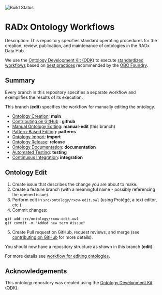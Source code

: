 
![Build Status](https://github.com/ckindermann/radx-ontology-workflows/actions/workflows/qc.yml/badge.svg)
# RADx Ontology Workflows

Description: This repository specifies standard operating procedures for the creation, review, publication, and maintenance of ontologies in the RADx Data Hub.

We use the [Ontology Development Kit (ODK)](https://github.com/INCATools/ontology-development-kit) to execute [standardized workflows](https://doi.org/10.1093/database/baac087) based on [best practices](https://obofoundry.org/principles/fp-000-summary.html) recommended by the [OBO Foundry](https://obofoundry.org/).

## Summary  

Every branch in this repository specifies a separate workflow and exemplifies the results of its execution.

This branch (**edit**) specifies the workflow for manually editing the ontology.

- [Ontology Creation](https://github.com/ckindermann/radx-ontology-workflows?tab=readme-ov-file#ontology-creation): **main** 
- [Contributing on GitHub](https://github.com/ckindermann/radx-ontology-workflows/tree/github) : **github**
- [Manual Ontology Editing](https://github.com/ckindermann/radx-ontology-workflows/tree/edit): **manual-edit** (this branch)
- [Pattern-Based Editing](https://github.com/ckindermann/radx-ontology-workflows/tree/patterns): **patterns**
- [Ontology Import](https://github.com/ckindermann/radx-ontology-workflows/tree/import): **import**
- [Ontology Release](https://github.com/ckindermann/radx-ontology-workflows/tree/release): **release**
- [Ontology Documentation](https://github.com/ckindermann/radx-ontology-workflows/tree/documentation): **documentation**
- [Automated Testing](https://github.com/ckindermann/radx-ontology-workflows/tree/testing): **testing**
- [Continuous Integration](https://github.com/ckindermann/radx-ontology-workflows/tree/integration): **integration**

## Ontology Edit

1. Create issue that describes the change you are about to make.
2. Create a feature branch (with a meaningful name - possibly referencing the opened issue).
3. Perform edit in `src/ontology/rxow-edit.owl` (using Protégé, a text editor, etc.).
4. Commit changes: 
```
git add src/ontology/rxow-edit.owl
git commit -m "Added new term #issue"
```
5. Create Pull request on GitHub, request reviews, and merge (see [contributing on GitHub](https://github.com/bmir-radx/radx-ontology-workflows/tree/github) for more details).

You should now have a repository structure as shown in this branch (**edit**).

For more details see [workflow for editing ontologies](https://ckindermann.github.io/radx-ontology-workflows/odk-workflows/EditorsWorkflow/).

## Acknowledgements

This ontology repository was created using the [Ontology Development Kit (ODK)](https://github.com/INCATools/ontology-development-kit).
